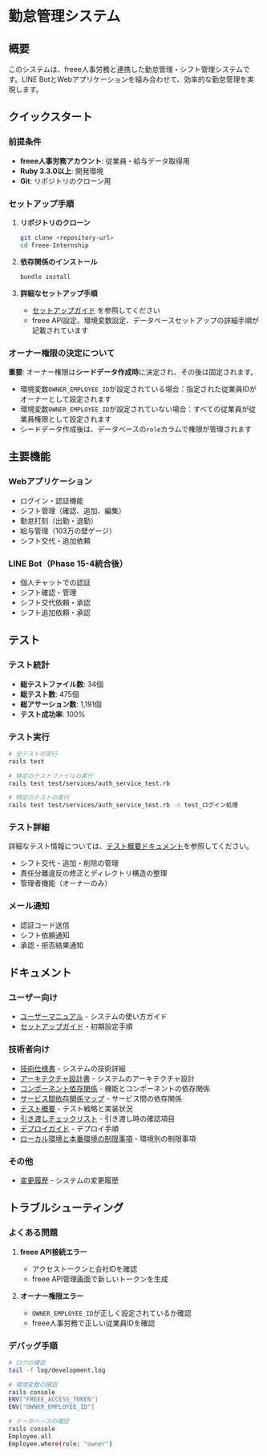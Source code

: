 # 勤怠管理システム

## 概要

このシステムは、freee人事労務と連携した勤怠管理・シフト管理システムです。LINE BotとWebアプリケーションを組み合わせて、効率的な勤怠管理を実現します。

## クイックスタート

### 前提条件
- **freee人事労務アカウント**: 従業員・給与データ取得用
- **Ruby 3.3.0以上**: 開発環境
- **Git**: リポジトリのクローン用

### セットアップ手順
1. **リポジトリのクローン**
   ```bash
   git clone <repository-url>
   cd freee-Internship
   ```

2. **依存関係のインストール**
   ```bash
   bundle install
   ```

3. **詳細なセットアップ手順**
   - [セットアップガイド](docs/SETUP_GUIDE.md) を参照してください
   - freee API設定、環境変数設定、データベースセットアップの詳細手順が記載されています

### オーナー権限の決定について
**重要**: オーナー権限は**シードデータ作成時**に決定され、その後は固定されます。

- 環境変数`OWNER_EMPLOYEE_ID`が設定されている場合：指定された従業員IDがオーナーとして設定されます
- 環境変数`OWNER_EMPLOYEE_ID`が設定されていない場合：すべての従業員が従業員権限として設定されます
- シードデータ作成後は、データベースの`role`カラムで権限が管理されます

## 主要機能

### Webアプリケーション
- ログイン・認証機能
- シフト管理（確認、追加、編集）
- 勤怠打刻（出勤・退勤）
- 給与管理（103万の壁ゲージ）
- シフト交代・追加依頼

### LINE Bot（Phase 15-4統合後）
- 個人チャットでの認証
- シフト確認・管理
- シフト交代依頼・承認
- シフト追加依頼・承認

## テスト

### テスト統計
- **総テストファイル数**: 34個
- **総テスト数**: 475個
- **総アサーション数**: 1,191個
- **テスト成功率**: 100%

### テスト実行
```bash
# 全テストの実行
rails test

# 特定のテストファイルの実行
rails test test/services/auth_service_test.rb

# 特定のテストの実行
rails test test/services/auth_service_test.rb -n test_ログイン処理
```

### テスト詳細
詳細なテスト情報については、[テスト概要ドキュメント](docs/TESTING_OVERVIEW.md)を参照してください。
- シフト交代・追加・削除の管理
- 責任分離違反の修正とディレクトリ構造の整理
- 管理者機能（オーナーのみ）

### メール通知
- 認証コード送信
- シフト依頼通知
- 承認・拒否結果通知

## ドキュメント

### ユーザー向け
- [ユーザーマニュアル](docs/USER_MANUAL.md) - システムの使い方ガイド
- [セットアップガイド](docs/SETUP_GUIDE.md) - 初期設定手順

### 技術者向け
- [技術仕様書](docs/TECHNICAL_SPECIFICATIONS.md) - システムの技術詳細
- [アーキテクチャ設計書](docs/ARCHITECTURE.md) - システムのアーキテクチャ設計
- [コンポーネント依存関係](docs/COMPONENT_DEPENDENCIES.md) - 機能とコンポーネントの依存関係
- [サービス間依存関係マップ](docs/DEPENDENCY_MAP.md) - サービス間の依存関係
- [テスト概要](docs/TESTING_OVERVIEW.md) - テスト戦略と実装状況
- [引き渡しチェックリスト](docs/HANDOVER_CHECKLIST.md) - 引き渡し時の確認項目
- [デプロイガイド](docs/DEPLOYMENT_GUIDE.md) - デプロイ手順
- [ローカル環境と本番環境の制限事項](docs/LOCAL_VS_PRODUCTION_LIMITATIONS.md) - 環境別の制限事項

### その他
- [変更履歴](docs/CHANGELOG.md) - システムの変更履歴

## トラブルシューティング

### よくある問題

1. **freee API接続エラー**
   - アクセストークンと会社IDを確認
   - freee API管理画面で新しいトークンを生成

2. **オーナー権限エラー**
   - `OWNER_EMPLOYEE_ID`が正しく設定されているか確認
   - freee人事労務で正しい従業員IDを確認

### デバッグ手順

```bash
# ログの確認
tail -f log/development.log

# 環境変数の確認
rails console
ENV["FREEE_ACCESS_TOKEN"]
ENV["OWNER_EMPLOYEE_ID"]

# データベースの確認
rails console
Employee.all
Employee.where(role: "owner")
```
